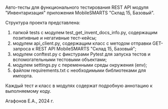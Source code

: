 Авто-тесты для 
функционального тестирования REST API модуля "Инвентаризация" приложения MobileSMARTS "Склад 15, Базовый".


Cтруктура проекта представлена:
1) папкой tests c модулем test_get_invent_docs_info.py, содержащим позитивные и негативные тест-кейсы;
2) модулем api_client.py, содержащим класс с методом отправки GET-запроса к REST API MobileSMARTS 
"Склад 15, Базовый";
3) модулем conftest.py c фикстурами Pytest для запуска тестов и вспомогательными тестовыми объектами;
4) модулем settings.py c переменными среды окружения (env);
5) файлом requirements.txt c необходимыми библиотеками для импорта.


Каждый тест и класс в модулях содержат подробную аннотацию к выполняемому коду.

Агафонов Е.А., 2024 г.
